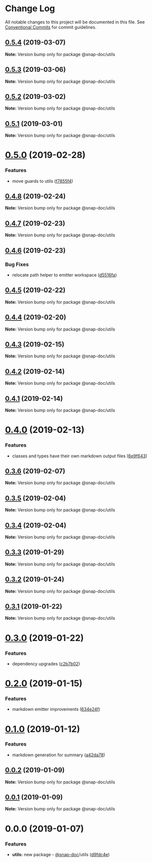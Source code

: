 # Change Log

All notable changes to this project will be documented in this file.
See [Conventional Commits](https://conventionalcommits.org) for commit guidelines.

## [0.5.4](https://github.com/snap-doc/snap-doc/compare/@snap-doc/utils@0.5.3...@snap-doc/utils@0.5.4) (2019-03-07)

**Note:** Version bump only for package @snap-doc/utils





## [0.5.3](https://github.com/snap-doc/snap-doc/compare/@snap-doc/utils@0.5.2...@snap-doc/utils@0.5.3) (2019-03-06)

**Note:** Version bump only for package @snap-doc/utils





## [0.5.2](https://github.com/snap-doc/snap-doc/compare/@snap-doc/utils@0.5.1...@snap-doc/utils@0.5.2) (2019-03-02)

**Note:** Version bump only for package @snap-doc/utils





## [0.5.1](https://github.com/snap-doc/snap-doc/compare/@snap-doc/utils@0.5.0...@snap-doc/utils@0.5.1) (2019-03-01)

**Note:** Version bump only for package @snap-doc/utils





# [0.5.0](https://github.com/snap-doc/snap-doc/compare/@snap-doc/utils@0.4.8...@snap-doc/utils@0.5.0) (2019-02-28)


### Features

* move guards to utils ([f7855f4](https://github.com/snap-doc/snap-doc/commit/f7855f4))





## [0.4.8](https://github.com/snap-doc/snap-doc/compare/@snap-doc/utils@0.4.7...@snap-doc/utils@0.4.8) (2019-02-24)

**Note:** Version bump only for package @snap-doc/utils





## [0.4.7](https://github.com/snap-doc/snap-doc/compare/@snap-doc/utils@0.4.6...@snap-doc/utils@0.4.7) (2019-02-23)

**Note:** Version bump only for package @snap-doc/utils





## [0.4.6](https://github.com/snap-doc/snap-doc/compare/@snap-doc/utils@0.4.5...@snap-doc/utils@0.4.6) (2019-02-23)


### Bug Fixes

* relocate path helper to emitter workspace ([d5516fa](https://github.com/snap-doc/snap-doc/commit/d5516fa))





## [0.4.5](https://github.com/snap-doc/snap-doc/compare/@snap-doc/utils@0.4.4...@snap-doc/utils@0.4.5) (2019-02-22)

**Note:** Version bump only for package @snap-doc/utils





## [0.4.4](https://github.com/snap-doc/snap-doc/compare/@snap-doc/utils@0.4.3...@snap-doc/utils@0.4.4) (2019-02-20)

**Note:** Version bump only for package @snap-doc/utils





## [0.4.3](https://github.com/snap-doc/snap-doc/compare/@snap-doc/utils@0.4.2...@snap-doc/utils@0.4.3) (2019-02-15)

**Note:** Version bump only for package @snap-doc/utils





## [0.4.2](https://github.com/snap-doc/snap-doc/compare/@snap-doc/utils@0.4.1...@snap-doc/utils@0.4.2) (2019-02-14)

**Note:** Version bump only for package @snap-doc/utils





## [0.4.1](https://github.com/snap-doc/snap-doc/compare/@snap-doc/utils@0.4.0...@snap-doc/utils@0.4.1) (2019-02-14)

**Note:** Version bump only for package @snap-doc/utils





# [0.4.0](https://github.com/snap-doc/snap-doc/compare/@snap-doc/utils@0.3.6...@snap-doc/utils@0.4.0) (2019-02-13)


### Features

* classes and types have their own markdown output files ([6e9f643](https://github.com/snap-doc/snap-doc/commit/6e9f643))





## [0.3.6](https://github.com/snap-doc/snap-doc/compare/@snap-doc/utils@0.3.5...@snap-doc/utils@0.3.6) (2019-02-07)

**Note:** Version bump only for package @snap-doc/utils





## [0.3.5](https://github.com/snap-doc/snap-doc/compare/@snap-doc/utils@0.3.4...@snap-doc/utils@0.3.5) (2019-02-04)

**Note:** Version bump only for package @snap-doc/utils





## [0.3.4](https://github.com/snap-doc/snap-doc/compare/@snap-doc/utils@0.3.3...@snap-doc/utils@0.3.4) (2019-02-04)

**Note:** Version bump only for package @snap-doc/utils





## [0.3.3](https://github.com/snap-doc/snap-doc/compare/@snap-doc/utils@0.3.2...@snap-doc/utils@0.3.3) (2019-01-29)

**Note:** Version bump only for package @snap-doc/utils





## [0.3.2](https://github.com/snap-doc/snap-doc/compare/@snap-doc/utils@0.3.1...@snap-doc/utils@0.3.2) (2019-01-24)

**Note:** Version bump only for package @snap-doc/utils





## [0.3.1](https://github.com/snap-doc/snap-doc/compare/@snap-doc/utils@0.3.0...@snap-doc/utils@0.3.1) (2019-01-22)

**Note:** Version bump only for package @snap-doc/utils





# [0.3.0](https://github.com/snap-doc/snap-doc/compare/@snap-doc/utils@0.2.0...@snap-doc/utils@0.3.0) (2019-01-22)


### Features

* dependency upgrades ([c2b7b02](https://github.com/snap-doc/snap-doc/commit/c2b7b02))





# [0.2.0](https://github.com/snap-doc/snap-doc/compare/@snap-doc/utils@0.1.0...@snap-doc/utils@0.2.0) (2019-01-15)


### Features

* markdown emitter improvements ([634e24f](https://github.com/snap-doc/snap-doc/commit/634e24f))





# [0.1.0](https://github.com/snap-doc/snap-doc/compare/@snap-doc/utils@0.0.2...@snap-doc/utils@0.1.0) (2019-01-12)


### Features

* markdown generation for summary ([a42da78](https://github.com/snap-doc/snap-doc/commit/a42da78))





## [0.0.2](https://github.com/snap-doc/snap-doc/compare/@snap-doc/utils@0.0.1...@snap-doc/utils@0.0.2) (2019-01-09)

**Note:** Version bump only for package @snap-doc/utils





## [0.0.1](https://github.com/snap-doc/snap-doc/compare/@snap-doc/utils@0.0.0...@snap-doc/utils@0.0.1) (2019-01-09)

**Note:** Version bump only for package @snap-doc/utils





# 0.0.0 (2019-01-07)


### Features

* **utils:** new package - [@snap-doc](https://github.com/snap-doc)/utils ([d9fdc4e](https://github.com/snap-doc/snap-doc/commit/d9fdc4e))
